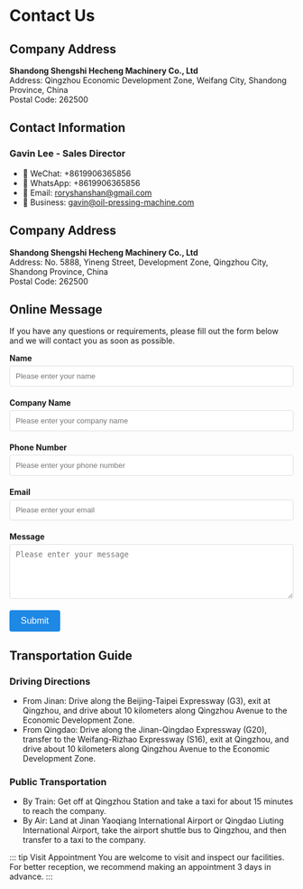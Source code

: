 # Contact Us

## Company Address

**Shandong Shengshi Hecheng Machinery Co., Ltd**  
Address: Qingzhou Economic Development Zone, Weifang City, Shandong Province, China  
Postal Code: 262500

## Contact Information

### Gavin Lee - Sales Director
- 📱 WeChat: +8619906365856
- 📱 WhatsApp: +8619906365856
- 📧 Email: roryshanshan@gmail.com
- 📧 Business: gavin@oil-pressing-machine.com

## Company Address

**Shandong Shengshi Hecheng Machinery Co., Ltd**  
Address: No. 5888, Yineng Street, Development Zone, Qingzhou City, Shandong Province, China  
Postal Code: 262500

## Online Message

If you have any questions or requirements, please fill out the form below and we will contact you as soon as possible.

<div class="contact-form">
  <form>
    <div class="form-group">
      <label for="name">Name</label>
      <input type="text" id="name" placeholder="Please enter your name" />
    </div>
    <div class="form-group">
      <label for="company">Company Name</label>
      <input type="text" id="company" placeholder="Please enter your company name" />
    </div>
    <div class="form-group">
      <label for="phone">Phone Number</label>
      <input type="tel" id="phone" placeholder="Please enter your phone number" />
    </div>
    <div class="form-group">
      <label for="email">Email</label>
      <input type="email" id="email" placeholder="Please enter your email" />
    </div>
    <div class="form-group">
      <label for="message">Message</label>
      <textarea id="message" rows="5" placeholder="Please enter your message"></textarea>
    </div>
    <div class="form-group">
      <button type="submit">Submit</button>
    </div>
  </form>
</div>

<style>
.contact-form {
  max-width: 600px;
  margin: 0 auto;
}
.form-group {
  margin-bottom: 20px;
}
label {
  display: block;
  margin-bottom: 5px;
  font-weight: bold;
}
input, textarea {
  width: 100%;
  padding: 10px;
  border: 1px solid #ddd;
  border-radius: 4px;
}
button {
  background-color: #1e88e5;
  color: white;
  padding: 10px 20px;
  border: none;
  border-radius: 4px;
  cursor: pointer;
  font-size: 16px;
}
button:hover {
  background-color: #1565c0;
}
</style>

## Transportation Guide

### Driving Directions
- From Jinan: Drive along the Beijing-Taipei Expressway (G3), exit at Qingzhou, and drive about 10 kilometers along Qingzhou Avenue to the Economic Development Zone.
- From Qingdao: Drive along the Jinan-Qingdao Expressway (G20), transfer to the Weifang-Rizhao Expressway (S16), exit at Qingzhou, and drive about 10 kilometers along Qingzhou Avenue to the Economic Development Zone.

### Public Transportation
- By Train: Get off at Qingzhou Station and take a taxi for about 15 minutes to reach the company.
- By Air: Land at Jinan Yaoqiang International Airport or Qingdao Liuting International Airport, take the airport shuttle bus to Qingzhou, and then transfer to a taxi to the company.

::: tip Visit Appointment
You are welcome to visit and inspect our facilities. For better reception, we recommend making an appointment 3 days in advance.
:::